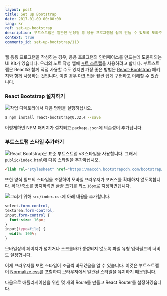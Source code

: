 ```yaml
---
layout: post
title: Set up Bootstrap
date: 2017-01-09 00:00:00
lang: kr 
ref: set-up-bootstrap
description: 부트스트랩은 일관된 반응형 웹 응용 프로그램을 쉽게 만들 수 있도록 도와주는 UI 프레임워크입니다. React-Bootstrap 라이브러리를 사용하여 React.js 프로젝트에서 Bootstrap을 사용할 것입니다. React-Bootstrap을 사용하면 표준 React 구성 요소의 형태로 부트스트랩을 사용할 수 있습니다. 
context: true
comments_id: set-up-bootstrap/118
---
```


웹 응용 프로그램을 작성하는 경우, 응용 프로그램의 인터페이스를 만드는데 도움이되는 UI Kit가 있습니다. 우리의 노트 작성 앱에 [부트 스트랩](http://getbootstrap.com)을 사용하려고 합니다. 부트스트랩은 React와 함께 직접 사용할 수도 있지만 가장 좋은 방법은 [React-Bootstrap](https://react-bootstrap.github.io) 패키지와 함께 사용하는 것입니다. 이럴 경우 마크 업을 훨씬 쉽게 구현하고 이해할 수 있습니다.

### React Bootstrap 설치하기

<img class="code-marker" src="/assets/s.png" />작업 디렉토리에서 다음 명령을 실행하십시오.

``` bash
$ npm install react-bootstrap@0.32.4 --save
```

이렇게하면 NPM 패키지가 설치되고 `package.json`에 의존성이 추가됩니다.

### 부트스트랩 스타일 추가하기

<img class="code-marker" src="/assets/s.png" />React Bootstrap은 표준 부트스트랩 v3 스타일을 사용합니다. 그래서 `public/index.html`에 다음 스타일을 추가하십시오.

``` html
<link rel="stylesheet" href="https://maxcdn.bootstrapcdn.com/bootstrap/3.3.7/css/bootstrap.min.css">
```

또한 양식 필드의 스타일을 조정하여 모바일 브라우저가 포커스를 확대하지 않도록합니다. 확대/축소를 방지하려면 글꼴 크기를 최소 `16px`로 지정하면됩니다.

<img class="code-marker" src="/assets/s.png" />그러기 위해 `src/index.css`에 아래 내용을 추가합니다.

``` css
select.form-control,
textarea.form-control,
input.form-control {
  font-size: 16px;
}
input[type=file] {
  width: 100%;
}
```

모바일상의 페이지가 넘치거나 스크롤바가 생성되지 않도록 파일 유형 입력필드의 너비도 설정합니다.

이제 브라우저를 보면 스타일이 조금씩 바뀌었음을 알 수 있습니다. 이것은 부트스트랩이 [Normalize.css](http://necolas.github.io/normalize.css/)를 포함하여 브라우저에서 일관된 스타일을 유지하기 때문입니다.

다음으로 애플리케이션을 위한 몇 개의 Route를 만들고 React Router를 설정하겠습니다.
